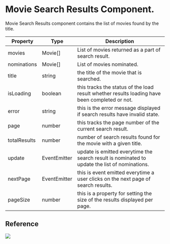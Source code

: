 # Movie Search Results Component.

Movie Search Results component contains the list of movies found by the title.

| Property     | Type         | Description                                                                                   |
| ------------ | ------------ | --------------------------------------------------------------------------------------------- |
| movies       | Movie[]      | List of movies returned as a part of search result.                                           |
| nominations  | Movie[]      | List of movies nominated.                                                                     |
| title        | string       | the title of the movie that is searched.                                                      |
| isLoading    | boolean      | this tracks the status of the load result whether results loading have been completed or not. |
| error        | string       | this is the error message displayed if search results have invalid state.                     |
| page         | number       | this tracks the page number of the current search result.                                     |
| totalResults | number       | number of search results found for the movie with a given title.                              |
| update       | EventEmitter | update is emitted everytime the search result is nominated to update the list of nominations. |
| nextPage     | EventEmitter | this is event emitted everytime a user clicks on the next page of search results.             |
| pageSize     | number       | this is a property for setting the size of the results displayed per page.                    |

## Reference

![](https://images-shoppies-project.s3-us-west-2.amazonaws.com/Screen+Shot+2020-09-06+at+3.01.30+AM.png)
